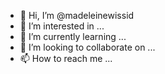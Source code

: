 - 👋 Hi, I’m @madeleinewissid
- 👀 I’m interested in ...
- 🌱 I’m currently learning ...
- 💞️ I’m looking to collaborate on ...
- 📫 How to reach me ...

<!---0477371494
madeleinewissid/madeleinewissid is a ✨ special ✨ repository because its `README.md` (this file) appears on your GitHub profile.
You can click the Preview link to take a look at your changes.
--->

